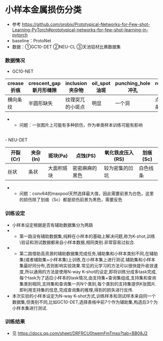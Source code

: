 # 小样本金属损伤分类
- 参考 https://github.com/orobix/Prototypical-Networks-for-Few-shot-Learning-PyTorch#prototypical-networks-for-few-shot-learning-in-pytorch
- baseline：ProtoNet
- 数据：①GC10-DET ②NEU-CL ③天池铝材比赛数据集
### 数据情况
-  GC10-NET

|  crease折痕  | crescent_gap新月形缝隙  | inclusion夹杂物  | oil_spot油斑 | punching_hole冲孔  | rolled_pit轧坑  | silk_spot丝斑  | waist_folding焊缝  | water_spot水斑  | welding_line腰部折痕  |
|  ----  | ----  |  ----  |  ----  |  ----  |  ----  |  ----  |  ----  |  ----  |  ----  |
| 横向条纹  | 半圆形缺失 | 纹理突兀的小斑点 | 明显 | 一个洞 | 点、片、条状坑 | 丝状细细的 | 不太明显 | 明显 | 一条皱纹 |

- - 问题：一张图片上可能有多种损伤，作为单类样本训练可能有影响 
<br />
- NEU-DET

|  开裂(Cr)  | 夹杂(In)  | 斑块(Pa)  | 点蚀(PS) | 氧化铁皮压入(RS)  | 划痕(Sc)  |
|  ----  | ----  |  ----  |  ----  |  ----  |  ----  |
| 丝状  | 条状 | 大面积斑块 | 密密麻麻的黑色 | 较为密集的凹坑 | 白色线条 |

- - 问题：conv64的maxpool天然选择最大值，因此需要前景为白色，这里的损伤除了划痕（Sc）都是损伤前景为黑色，需要反色

### 训练设定
- 小样本设定根据是否有辅助数据集分为两路
- - 第一路没有辅助数据集,纯粹在小样本的基础上解决问题,称为K-shot,训练\验证和测试数据都来自小样本数据,相同类别.非常容易过拟合.
- - 第二路借助高资源的辅助数据集完成任务,辅助集和小样本类别不同,在辅助集(或者辅助集+小样本集)上训练,在小样本集上进行测试.辅助集和小样本集最好同分布,否则影响实验效果.常见的元学习的方法可以很快提升收敛速度,所以通用的方法是使用N-way K-shot的设定,即将训练分成多task完成,每个task为了适应小样本的task情况,由支持集+查询集组成,支持集和查询集类别相同,支持集和查询集一共N个类别,每个类别的支持集提供K张图片.即利用支持集的信息,完成查询集的推理,得到的损失进行反传.
- 本次实验的小样本设定为N-way K-shot方式,训练样本和测试样本来自同一个数据集,但类别不同,比如GC10-DET,选择表格中前7个作为辅助集,构造后3个为小样本集进行测试.
### 训练结果

- 见 https://docs.qq.com/sheet/DRFRCU0twemFmTmxo?tab=BB08J2

